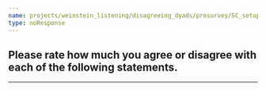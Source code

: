 ```yaml
---
name: projects/weinstein_listening/disagreeing_dyads/presurvey/SC_setup.md
type: noResponse
---
```


## Please rate how much you agree or disagree with each of the following statements.

---
